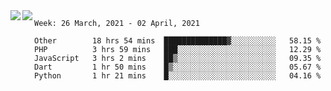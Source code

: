 <a href="https://github.com/anuraghazra/github-readme-stats">
  <img align="left" src="https://github-readme-stats.vercel.app/api?username=Tanesan&count_private=true&show_icons=true" />
</a>
<a href="https://github.com/anuraghazra/github-readme-stats">
  <img align="left" src="https://github-readme-stats.vercel.app/api/top-langs/?username=Tanesan" />
</a>

<!--START_SECTION:waka-->
```text
Week: 26 March, 2021 - 02 April, 2021

Other        18 hrs 54 mins  ██████████████▓░░░░░░░░░░   58.15 % 
PHP          3 hrs 59 mins   ███░░░░░░░░░░░░░░░░░░░░░░   12.29 % 
JavaScript   3 hrs 2 mins    ██▒░░░░░░░░░░░░░░░░░░░░░░   09.35 % 
Dart         1 hr 50 mins    █▒░░░░░░░░░░░░░░░░░░░░░░░   05.67 % 
Python       1 hr 21 mins    █░░░░░░░░░░░░░░░░░░░░░░░░   04.16 % 
```
<!--END_SECTION:waka-->

